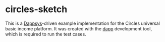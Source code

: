 # circles-sketch

This is a [Dappsys](http://dappsys.info)-driven example implementation for the Circles universal basic income platform. It was created with the [dapp](https://dapp.readthedocs.io/en/latest/) development tool, which is required to run the test cases.
